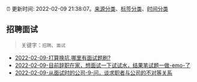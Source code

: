 :alarm_clock: 更新时间: 2022-02-09 21:38:07。[来源分类](../README.md)、[标签分类](../TAGS.md)、[时间分类](../TIMELINE.md)

## 招聘面试


> 关键字：`招聘`、`面试`



- [2022-02-09-打算换坑,哪里有面试题刷?](https://www.v2ex.com/t/832789) 
- [2022-02-09-目前辞职在家，想面试一下试试水，结果笔试题一做-emo-了](https://www.v2ex.com/t/832785) 
- [2022-02-09-从面试时的公司-9-问，谈求职者与公司的不对等关系](https://www.v2ex.com/t/832770) 